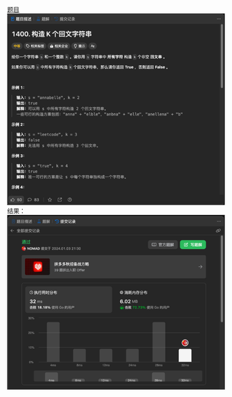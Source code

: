 [题目](https://leetcode.cn/problems/construct-k-palindrome-strings/description/)
![pic](img.png)
结果：
![pic](result.png)